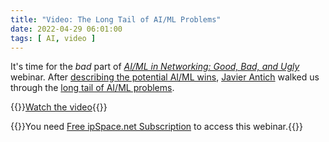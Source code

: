 ```yaml
---
title: "Video: The Long Tail of AI/ML Problems"
date: 2022-04-29 06:01:00
tags: [ AI, video ]
---
```

It's time for the _bad_ part of _[AI/ML in Networking: Good, Bad, and Ugly](https://www.ipspace.net/AI_and_ML_in_Networking)_ webinar. After [describing the potential AI/ML wins](/2022/02/video-ml-in-networking.html), [Javier Antich](https://www.ipspace.net/Author:Javier_Antich) walked us through the [long tail of AI/ML problems](https://my.ipspace.net/bin/get/AI/3.2%20-%20The%20Long%20Tail%20of%20Problems%20%28The%20Bad%29.mp4?doccode=AI).

{{<jump>}}[Watch the video](https://my.ipspace.net/bin/get/AI/3.2%20-%20The%20Long%20Tail%20of%20Problems%20%28The%20Bad%29.mp4?doccode=AI){{</jump>}}

{{<note info>}}You need [Free ipSpace.net Subscription](https://www.ipspace.net/Subscription/Free) to access this webinar.{{</note>}}

